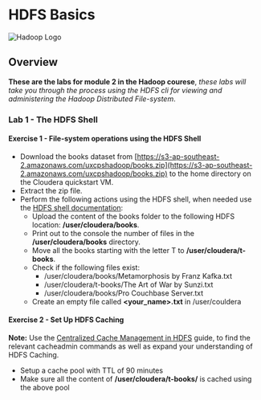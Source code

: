 # HDFS Basics

![Hadoop Logo](http://www.datameer.com/images/technology/hadoop-pic1.png)

## Overview

**These are the labs for module 2 in the Hadoop courese**,  *these labs will take you through the process using the HDFS cli for viewing and administering the Hadoop Distributed File-system*.

### Lab 1 - The HDFS Shell

#### Exercise 1 - File-system operations using the HDFS Shell  
	
- Download the books dataset from [https://s3-ap-southeast-2.amazonaws.com/uxcpshadoop/books.zip](https://s3-ap-southeast-2.amazonaws.com/uxcpshadoop/books.zip) to the home directory on the Cloudera quickstart VM.
- Extract the zip file.
- Perform the following actions using the HDFS shell, when needed use the [HDFS shell documentation](http://hadoop.apache.org/docs/current/hadoop-project-dist/hadoop-common/FileSystemShell.html):
  - Upload the content of the books folder to the following HDFS location: **/user/cloudera/books**.
  - Print out to the console the number of files in the **/user/cloudera/books** directory.
  - Move all the books starting with the letter T to **/user/cloudera/t-books**.
  - Check if the following files exist:
    - /user/cloudera/books/Metamorphosis by Franz Kafka.txt
    - /user/cloudera/t-books/The Art of War by Sunzi.txt
    - /user/cloudera/books/Pro Couchbase Server.txt
  - Create an empty file called **<your_name>.txt** in /user/couldera 

#### Exercise 2 - Set Up HDFS Caching

**Note:** Use the [Centralized Cache Management in HDFS](https://hadoop.apache.org/docs/r2.3.0/hadoop-project-dist/hadoop-hdfs/CentralizedCacheManagement.html#Cache_pool_commands) guide, to find the relevant cacheadmin commands as well as expand your understanding of HDFS  Caching.

- Setup a cache pool with TTL of 90 minutes
- Make sure all the content of **/user/cloudera/t-books/** is cached using the above pool